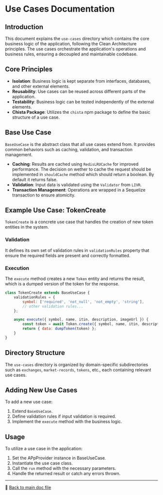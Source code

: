 # Use Cases Documentation

## Introduction
This document explains the `use-cases` directory which contains the core business logic of the application, following the Clean Architecture principles. The use cases orchestrate the application's operations and business rules, ensuring a decoupled and maintainable codebase.

## Core Principles
- **Isolation**: Business logic is kept separate from interfaces, databases, and other external elements.
- **Reusability**: Use cases can be reused across different parts of the application.
- **Testability**: Business logic can be tested independently of the external elements.
- **Chista Package**: Utilizes the `chista` npm package to define the basic structure of a use case.

## Base Use Case
`BaseUseCase` is the abstract class that all use cases extend from. It provides common behaviors such as caching, validation, and transaction management.

- **Caching**: Results are cached using `RedisLRUCache` for improved performance. The decision on wether to cache the request should be implemented in `shouldCache` method which should return a boolean. By default it returns false.
- **Validation**: Input data is validated using the `Validator` from `LIVR`.
- **Transaction Management**: Operations are wrapped in a Sequelize transaction to ensure atomicity.

## Example Use Case: TokenCreate
`TokenCreate` is a concrete use case that handles the creation of new token entities in the system.

### Validation
It defines its own set of validation rules in `validationRules` property that ensure the required fields are present and correctly formatted.

### Execution
The `execute` method creates a new `Token` entity and returns the result, which is a dumped version of the token for the response.

```javascript
class TokenCreate extends BaseUseCase {
    validationRules = {
        symbol: ['required', 'not_null', 'not_empty', 'string'],
        // other validation rules...
    };

    async execute({ symbol, name, itin, description, imageUrl }) {
        const token = await Token.create({ symbol, name, itin, description, imageUrl });
        return { data: dumpToken(token) };
    }
}
```

## Directory Structure
The `use-cases` directory is organized by domain-specific subdirectories such as `exchanges`, `market-records`, `tokens`, etc., each containing relevant use cases.

## Adding New Use Cases
To add a new use case:
1. Extend `BaseUseCase`.
2. Define validation rules if input validation is required.
3. Implement the `execute` method with the business logic.

## Usage
To utilize a use case in the application:
1. Set the APpProvider instance in BaseUseCase.
2. Instantiate the use case class.
3. Call the `run` method with the necessary parameters.
4. Handle the returned result or catch any errors thrown.

---

🔵 [Back to main doc file](../../README.md)
